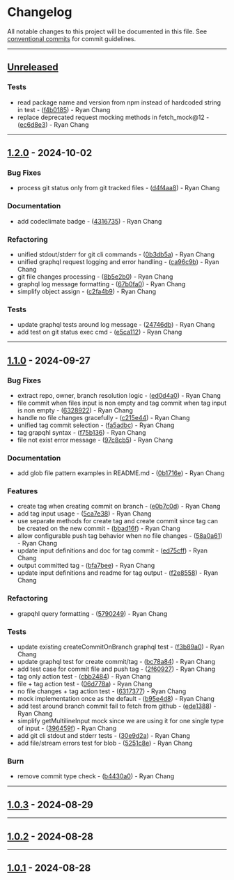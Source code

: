 # Changelog

All notable changes to this project will be documented in this file. See [conventional commits](https://www.conventionalcommits.org/) for commit guidelines.

---
## [Unreleased](https://github.com/ryancyq/github-signed-commit/tree/HEAD)

### Tests

- read package name and version from npm instead of hardcoded string in test - ([f4b0185](https://github.com/ryancyq/github-signed-commit/commit/f4b01854663fe84c3b46d2ec663e2399c5cc9aed)) - Ryan Chang
- replace deprecated request mocking methods in fetch_mock@12 - ([ec6d8e3](https://github.com/ryancyq/github-signed-commit/commit/ec6d8e3b33f15813244e29eb096e67cef40cf17a)) - Ryan Chang

---
## [1.2.0](https://github.com/ryancyq/github-signed-commit/compare/v1.1.0..v1.2.0) - 2024-10-02

### Bug Fixes

- process git status only from git tracked files - ([d4f4aa8](https://github.com/ryancyq/github-signed-commit/commit/d4f4aa86bb175db7fdd7987b317b65499d47aad8)) - Ryan Chang

### Documentation

- add codeclimate badge - ([4316735](https://github.com/ryancyq/github-signed-commit/commit/4316735b027405547f152fe417cf7c19e7a2c8fa)) - Ryan Chang

### Refactoring

- unified stdout/stderr for git cli commands - ([0b3db5a](https://github.com/ryancyq/github-signed-commit/commit/0b3db5a8aec343dbd938d62d2dc6e1ff18dcdb1f)) - Ryan Chang
- unified graphql request logging and error handling - ([ca96c9b](https://github.com/ryancyq/github-signed-commit/commit/ca96c9bfaa03aa0b75d8034caa053d612c7fb11e)) - Ryan Chang
- git file changes processing - ([8b5e2b0](https://github.com/ryancyq/github-signed-commit/commit/8b5e2b0cdd74621d45bb2f9adb76fbc7ad31b2d9)) - Ryan Chang
- graphql log message formatting - ([67b0fa0](https://github.com/ryancyq/github-signed-commit/commit/67b0fa0f888aea86885916c328beb652051e8e79)) - Ryan Chang
- simplify object assign - ([c2fa4b9](https://github.com/ryancyq/github-signed-commit/commit/c2fa4b9e6a818d20359235bc6d4f31243064f982)) - Ryan Chang

### Tests

- update graphql tests around log message - ([24746db](https://github.com/ryancyq/github-signed-commit/commit/24746dbf9a8707c2d6200ca84b7bdecd0a45f8f5)) - Ryan Chang
- add test on git status exec cmd - ([e5ca112](https://github.com/ryancyq/github-signed-commit/commit/e5ca1120b0bf411090367a2780c9dcd782ba489c)) - Ryan Chang

---
## [1.1.0](https://github.com/ryancyq/github-signed-commit/compare/v1.0.3..v1.1.0) - 2024-09-27

### Bug Fixes

- extract repo, owner, branch resolution logic - ([ed0d4a0](https://github.com/ryancyq/github-signed-commit/commit/ed0d4a0e02c786ffb1b5ec53929fcab28a957fcf)) - Ryan Chang
- file commit when files input is non empty and tag commit when tag input is non empty - ([6328922](https://github.com/ryancyq/github-signed-commit/commit/63289229445fb21a8d8c13d2642bf7885b52283c)) - Ryan Chang
- handle no file changes gracefully - ([c215e44](https://github.com/ryancyq/github-signed-commit/commit/c215e4495fdfaa0b2aad77edf73ff4d56baa000b)) - Ryan Chang
- unified tag commit selection - ([fa5adbc](https://github.com/ryancyq/github-signed-commit/commit/fa5adbc2d37fa39e28a1ce5096de982bbe2cabb0)) - Ryan Chang
- tag grapqhl syntax - ([f75b136](https://github.com/ryancyq/github-signed-commit/commit/f75b136935ab68f1510403add803325a91801289)) - Ryan Chang
- file not exist error message - ([97c8cb5](https://github.com/ryancyq/github-signed-commit/commit/97c8cb501ef33d7a06dd5869c869dfeb7d38bc66)) - Ryan Chang

### Documentation

- add glob file pattern examples in README.md - ([0b1716e](https://github.com/ryancyq/github-signed-commit/commit/0b1716ed349fb8abb161739c9d39169d62189e22)) - Ryan Chang

### Features

- create tag when creating commit on branch - ([e0b7c0d](https://github.com/ryancyq/github-signed-commit/commit/e0b7c0dec8440667d3ad5a0e4cfbef6f0b2736f2)) - Ryan Chang
- add tag input usage - ([5ca7e38](https://github.com/ryancyq/github-signed-commit/commit/5ca7e38ad805eddc96eb449f948ad88c51b1a9a0)) - Ryan Chang
- use separate methods for create tag and create commit since tag can be created on the new commit - ([bbad16f](https://github.com/ryancyq/github-signed-commit/commit/bbad16facc01b73565fc1e622fb607d0b6984692)) - Ryan Chang
- allow configurable push tag behavior when no file changes - ([58a0a61](https://github.com/ryancyq/github-signed-commit/commit/58a0a613526d47721b2ed26049342902172fb523)) - Ryan Chang
- update input definitions and doc for tag commit - ([ed75cff](https://github.com/ryancyq/github-signed-commit/commit/ed75cff4728b73b4bff9816f4974c8e4943a1dc3)) - Ryan Chang
- output committed tag - ([bfa7bee](https://github.com/ryancyq/github-signed-commit/commit/bfa7bee94800339687a10f4de196a72b9bfd0d6e)) - Ryan Chang
- update input definitions and readme for tag output - ([f2e8558](https://github.com/ryancyq/github-signed-commit/commit/f2e85585fa5739ae20d0270da265834ef9c7fc21)) - Ryan Chang

### Refactoring

- grapqhl query formatting - ([5790249](https://github.com/ryancyq/github-signed-commit/commit/5790249e855606799b3041aa64e9a07caf67bbfd)) - Ryan Chang

### Tests

- update existing createCommitOnBranch graphql test - ([f3b89a0](https://github.com/ryancyq/github-signed-commit/commit/f3b89a04c5f34e8ac30e5a976dc26772ad8e2d2f)) - Ryan Chang
- update graphql test for create commit/tag - ([bc78a84](https://github.com/ryancyq/github-signed-commit/commit/bc78a84c2af40a765bcfedd47b1450df026605a4)) - Ryan Chang
- add test case for commit file and push tag - ([2f60927](https://github.com/ryancyq/github-signed-commit/commit/2f6092706859d5bb5aec5384dfae47c4e0f8b48e)) - Ryan Chang
- tag only action test - ([cbb2484](https://github.com/ryancyq/github-signed-commit/commit/cbb24848ac95f897c4c3e4a0bc58ce9a9a0168aa)) - Ryan Chang
- file + tag action test - ([06d778a](https://github.com/ryancyq/github-signed-commit/commit/06d778abd20664414bb59aed7dcd31ba6a767da4)) - Ryan Chang
- no file changes + tag action test - ([6317377](https://github.com/ryancyq/github-signed-commit/commit/6317377a9409c41a52e1a8f3ebe0d24bb58bce11)) - Ryan Chang
- mock implementation once as the default - ([b95e4d8](https://github.com/ryancyq/github-signed-commit/commit/b95e4d807e49da6948fc53a9d3260f1e1c3a9078)) - Ryan Chang
- add test around branch commit fail to fetch from github - ([ede1388](https://github.com/ryancyq/github-signed-commit/commit/ede13880b65bbd1c570733a6f28321f9022ef802)) - Ryan Chang
- simplify getMultilineInput mock since we are using it for one single type of input - ([396459f](https://github.com/ryancyq/github-signed-commit/commit/396459fd6b1305cb7cd04c4ba1d05170f530047d)) - Ryan Chang
- add git cli stdout and stderr tests - ([30e9d2a](https://github.com/ryancyq/github-signed-commit/commit/30e9d2a110b4a1db98993c17c2024790353914b0)) - Ryan Chang
- add file/stream errors test for blob - ([5251c8e](https://github.com/ryancyq/github-signed-commit/commit/5251c8e933455262dbe7dcaea72fafe603c1eec2)) - Ryan Chang

### Burn

- remove commit type check - ([b4430a0](https://github.com/ryancyq/github-signed-commit/commit/b4430a04623f4769544a881d4d2268b3bb27e17d)) - Ryan Chang

---
## [1.0.3](https://github.com/ryancyq/github-signed-commit/compare/v1.0.2..v1.0.3) - 2024-08-29

---
## [1.0.2](https://github.com/ryancyq/github-signed-commit/compare/v1.0.1..v1.0.2) - 2024-08-28

---
## [1.0.1](https://github.com/ryancyq/github-signed-commit/compare/v1.0.0..v1.0.1) - 2024-08-28

<!-- generated by git-cliff -->
